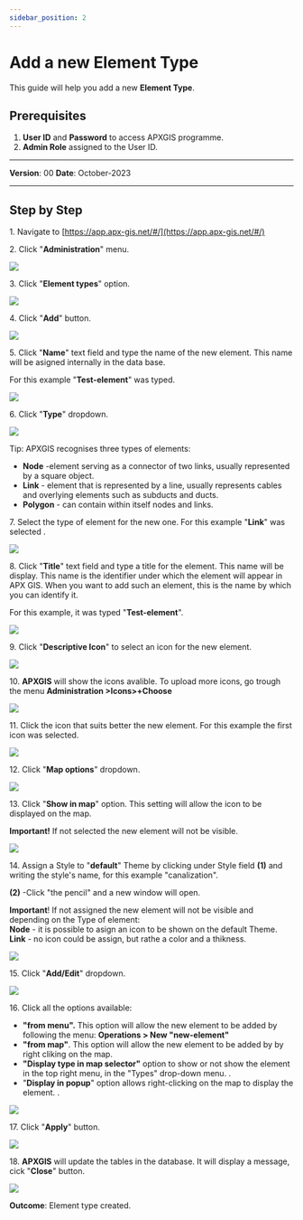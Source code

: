```yaml
---
sidebar_position: 2
---
```


# Add a new Element Type

This guide will help you add a new **Element Type**.

## **Prerequisites**
1.	**User ID** and **Password** to access APXGIS programme.
2.	**Admin Role** assigned to the User ID.

------------

**Version**: 00
**Date**: October-2023

------------
## **Step by Step**

1\. Navigate to [https://app.apx-gis.net/#/](https://app.apx-gis.net/#/)


2\. Click "**Administration**" menu.

![](https://ajeuwbhvhr.cloudimg.io/colony-recorder.s3.amazonaws.com/files/2023-11-07/bc5aadfb-ca99-47dd-91cc-4f258b54ee7a/ascreenshot.jpeg?tl_px=0,0&br_px=959,769&force_format=png&width=1120.0&wat=1&wat_opacity=1&wat_gravity=northwest&wat_url=https://colony-recorder.s3.amazonaws.com/images/watermarks/14B8A6_standard.png&wat_pad=84,73)


3\. Click "**Element types**" option.

![](https://ajeuwbhvhr.cloudimg.io/colony-recorder.s3.amazonaws.com/files/2023-11-07/0aad5950-42f6-4915-b468-5a7a71ddaf43/ascreenshot.jpeg?tl_px=0,8&br_px=959,777&force_format=png&width=1120.0&wat=1&wat_opacity=1&wat_gravity=northwest&wat_url=https://colony-recorder.s3.amazonaws.com/images/watermarks/14B8A6_standard.png&wat_pad=139,413)


4\. Click "**Add**" button.

![](https://ajeuwbhvhr.cloudimg.io/colony-recorder.s3.amazonaws.com/files/2023-11-07/d68255c1-411c-49cc-8248-c60490a92095/ascreenshot.jpeg?tl_px=0,0&br_px=959,881&force_format=png&width=1120.0&wat=1&wat_opacity=1&wat_gravity=northwest&wat_url=https://colony-recorder.s3.amazonaws.com/images/watermarks/14B8A6_standard.png&wat_pad=358,952)


5\. Click "**Name**" text field and type the name of the new element. This name will be asigned internally in the data base.

For this example "**Test-element**" was typed.

![](https://ajeuwbhvhr.cloudimg.io/colony-recorder.s3.amazonaws.com/files/2023-11-07/b0c49268-534d-446c-9595-de1b20cac701/ascreenshot.jpeg?tl_px=0,0&br_px=959,769&force_format=png&width=1120.0&wat=1&wat_opacity=1&wat_gravity=northwest&wat_url=https://colony-recorder.s3.amazonaws.com/images/watermarks/14B8A6_standard.png&wat_pad=380,52)


6\. Click "**Type**" dropdown.

![](https://ajeuwbhvhr.cloudimg.io/colony-recorder.s3.amazonaws.com/files/2023-11-07/903f920e-1235-4922-8526-f202113e3474/ascreenshot.jpeg?tl_px=0,0&br_px=959,576&force_format=png&width=1032&wat_scale=92&wat=1&wat_opacity=1&wat_gravity=northwest&wat_url=https://colony-recorder.s3.amazonaws.com/images/watermarks/14B8A6_standard.png&wat_pad=283,130)


Tip: APXGIS recognises three types of elements:

- **Node** \-element serving as a connector of two links, usually represented by a square object.
- **Link** \- element that is represented by a line, usually  represents cables and overlying elements such as subducts and ducts.
- **Polygon** \- can contain within itself nodes and links.


7\. Select the type of element for the new one. For this example "**Link**" was selected .

![](https://ajeuwbhvhr.cloudimg.io/colony-recorder.s3.amazonaws.com/files/2023-11-07/a902e4df-b42a-458e-9b35-1b76e11d26c3/user_cropped_screenshot.jpeg?tl_px=0,0&br_px=843,881&force_format=png&width=1072)


8\. Click "**Title**" text field and type a title for the element. This name will be display. This name is the identifier under which the element will appear in APX GIS. When you want to add such an element, this is the name by which you can identify it.

For this example, it was typed "**Test-element**".

![](https://ajeuwbhvhr.cloudimg.io/colony-recorder.s3.amazonaws.com/files/2023-11-07/f0732514-5192-4b3f-9aaa-f277186e1dd7/ascreenshot.jpeg?tl_px=0,0&br_px=959,576&force_format=png&width=1032&wat_scale=92&wat=1&wat_opacity=1&wat_gravity=northwest&wat_url=https://colony-recorder.s3.amazonaws.com/images/watermarks/14B8A6_standard.png&wat_pad=240,194)


9\. Click "**Descriptive Icon**" to select an icon for the new element.

![](https://ajeuwbhvhr.cloudimg.io/colony-recorder.s3.amazonaws.com/files/2023-11-07/076cfdce-9a90-4402-b8b5-6a04bddf1288/ascreenshot.jpeg?tl_px=0,0&br_px=959,640&force_format=png&width=1120.0&wat=1&wat_opacity=1&wat_gravity=northwest&wat_url=https://colony-recorder.s3.amazonaws.com/images/watermarks/14B8A6_standard.png&wat_pad=198,262)


10\. **APXGIS** will show the icons avalible. To upload more icons, go trough the menu **Administration &gt;Icons&gt;+Choose**

![](https://ajeuwbhvhr.cloudimg.io/colony-recorder.s3.amazonaws.com/files/2023-11-08/0d443716-4997-4765-ae42-a5c8fb66a2f1/user_cropped_screenshot.jpeg?tl_px=0,55&br_px=959,825&force_format=png&width=1120.0)


11\. Click the icon that suits better the new element. For this example the first icon was selected.

![](https://ajeuwbhvhr.cloudimg.io/colony-recorder.s3.amazonaws.com/files/2023-11-08/480246f3-b4ff-434c-8c26-e336456842f8/user_cropped_screenshot.jpeg?tl_px=0,0&br_px=959,769&force_format=png&width=1120.0&wat=1&wat_opacity=1&wat_gravity=northwest&wat_url=https://colony-recorder.s3.amazonaws.com/images/watermarks/14B8A6_standard.png&wat_pad=206,347)


12\. Click "**Map options**" dropdown.

![](https://ajeuwbhvhr.cloudimg.io/colony-recorder.s3.amazonaws.com/files/2023-11-08/9811d18d-ed43-48a1-bdf0-7d457fa98b79/user_cropped_screenshot.jpeg?tl_px=0,40&br_px=558,521&force_format=png&width=860&wat_scale=76&wat=1&wat_opacity=1&wat_gravity=northwest&wat_url=https://colony-recorder.s3.amazonaws.com/images/watermarks/14B8A6_standard.png&wat_pad=20,342)


13\. Click "**Show in map**" option. This setting will allow the icon to be displayed on the map. 

**Important!** If not selected the new element will not be visible.

![](https://ajeuwbhvhr.cloudimg.io/colony-recorder.s3.amazonaws.com/files/2023-11-07/876971e3-7166-4857-8c00-d1cf8d64410b/ascreenshot.jpeg?tl_px=0,0&br_px=959,881&force_format=png&width=1120.0&wat=1&wat_opacity=1&wat_gravity=northwest&wat_url=https://colony-recorder.s3.amazonaws.com/images/watermarks/14B8A6_standard.png&wat_pad=76,531)


14\. Assign a Style to "**default**" Theme by clicking under Style field **(1)** and writing the style's name, for this example "canalization".

**(2)** -Click "the pencil" and a new window will open.

**Important**! If not assigned the new element will not be visible and depending on the Type of element:\
**Node** - it is possible to asign an icon to be shown on the default Theme.\
**Link** - no icon could be assign, but rathe a color and a thikness.

![](https://ajeuwbhvhr.cloudimg.io/colony-recorder.s3.amazonaws.com/files/2023-11-08/19fc8514-a5fa-4aaa-8aba-bcb8f9f277bf/user_cropped_screenshot.jpeg?tl_px=0,8&br_px=558,558&force_format=png&width=983&wat_scale=87&wat=1&wat_opacity=1&wat_gravity=northwest&wat_url=https://colony-recorder.s3.amazonaws.com/images/watermarks/14B8A6_standard.png&wat_pad=412,678)


15\. Click "**Add/Edit**" dropdown.

![](https://ajeuwbhvhr.cloudimg.io/colony-recorder.s3.amazonaws.com/files/2023-11-07/b191b876-3437-4b07-b725-3333242d5d8a/ascreenshot.jpeg?tl_px=0,304&br_px=959,880&force_format=png&width=1032&wat_scale=92&wat=1&wat_opacity=1&wat_gravity=northwest&wat_url=https://colony-recorder.s3.amazonaws.com/images/watermarks/14B8A6_standard.png&wat_pad=70,350)


16\. Click all the options available:

- **"from menu".** This option will allow the new element to be added by following the menu: **Operations &gt; New "new-element"**
- **"from map"**. This option will allow the new element to be added by by right cliking on the map.
- **"Display type in map selector"**  option to show or not show the element in the top right menu, in the "Types" drop-down menu. .
- "**Display in popup**" option allows right-clicking on the map to display the element. .

![](https://ajeuwbhvhr.cloudimg.io/colony-recorder.s3.amazonaws.com/files/2023-11-07/746a0a26-641f-4263-871e-78714910b313/ascreenshot.jpeg?tl_px=0,304&br_px=959,880&force_format=png&width=1032&wat_scale=92&wat=1&wat_opacity=1&wat_gravity=northwest&wat_url=https://colony-recorder.s3.amazonaws.com/images/watermarks/14B8A6_standard.png&wat_pad=160,378)


17\. Click "**Apply**" button.

![](https://ajeuwbhvhr.cloudimg.io/colony-recorder.s3.amazonaws.com/files/2023-11-07/8e007464-e074-4c61-b196-9d802b0133d4/ascreenshot.jpeg?tl_px=0,304&br_px=959,880&force_format=png&width=1032&wat_scale=92&wat=1&wat_opacity=1&wat_gravity=northwest&wat_url=https://colony-recorder.s3.amazonaws.com/images/watermarks/14B8A6_standard.png&wat_pad=354,554)


18\. **APXGIS**  will update the tables in the database. It will display a message, cick "**Close**" button.

![](https://ajeuwbhvhr.cloudimg.io/colony-recorder.s3.amazonaws.com/files/2023-11-07/117520b9-830f-468b-b6c5-b692e6840de4/ascreenshot.jpeg?tl_px=0,27&br_px=959,604&force_format=png&width=1032&wat_scale=92&wat=1&wat_opacity=1&wat_gravity=northwest&wat_url=https://colony-recorder.s3.amazonaws.com/images/watermarks/14B8A6_standard.png&wat_pad=758,277)


**Outcome**: Element type created.
